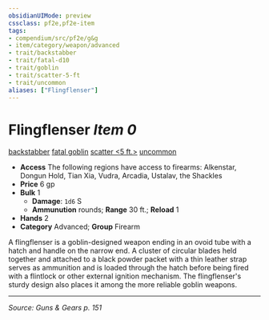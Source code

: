 ```yaml
---
obsidianUIMode: preview
cssclass: pf2e,pf2e-item
tags:
- compendium/src/pf2e/g&g
- item/category/weapon/advanced
- trait/backstabber
- trait/fatal-d10
- trait/goblin
- trait/scatter-5-ft
- trait/uncommon
aliases: ["Flingflenser"]
---
```

# Flingflenser *Item 0*  
[backstabber](backstabber.md "Backstabber Weapon Trait")  [fatal <d10>](rules/traits/fatal-d10.md "Fatal Weapon Trait")  [goblin](goblin.md "Goblin Ancestry & Heritage Trait")  [scatter <5 ft.>](rules/traits/scatter-5-ft-g-g.md "Scatter Weapon Trait")  [uncommon](uncommon.md "Uncommon Rarity Trait")  

- **Access** The following regions have access to firearms: Alkenstar, Dongun Hold, Tian Xia, Vudra, Arcadia, Ustalav, the Shackles
- **Price** 6 gp
- **Bulk** 1
  - **Damage**: `1d6` S
  - **Ammunution** rounds; **Range** 30 ft.; **Reload** 1
- **Hands** 2
- **Category** Advanced; **Group** Firearm 

A flingflenser is a goblin-designed weapon ending in an ovoid tube with a hatch and handle on the narrow end. A cluster of circular blades held together and attached to a black powder packet with a thin leather strap serves as ammunition and is loaded through the hatch before being fired with a flintlock or other external ignition mechanism. The flingflenser's sturdy design also places it among the more reliable goblin weapons.


---
*Source: Guns & Gears p. 151*